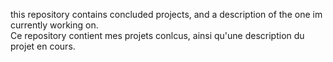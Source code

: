 this repository contains concluded projects, and a description of the one im currently working on.<br />
Ce repository contient mes projets conlcus, ainsi qu'une description du projet en cours.
